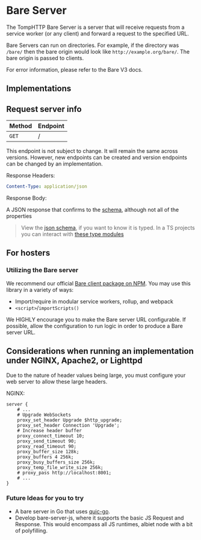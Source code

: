 # Bare Server

The TompHTTP Bare Server is a server that will receive requests from a service worker (or any client) and forward a request to the specified URL.

Bare Servers can run on directories. For example, if the directory was `/bare/` then the bare origin would look like `http://example.org/bare/`. The bare origin is passed to clients.

For error information, please refer to the Bare V3 docs.

## Implementations

## Request server info

| Method | Endpoint |
| ------ | -------- |
| `GET`  | /        |

This endpoint is not subject to change. It will remain the same across versions. However, new endpoints can be created and version endpoints can be changed by an implementation.

Response Headers:

```yaml
Content-Type: application/json
```

Response Body:

A JSON response that confirms to the [schema](../types/schema.json), although not all of the properties

> View the [json schema](./types/schema.json.json), if you want to know it is typed.
> In a TS projects you can interact with [these type modules](../types/index.d.ts)

## For hosters

### Utilizing the Bare server

We recommend our official [Bare client package on NPM](https://www.npmjs.com/package/@tomphttp/bare-client). You may use this library in a variety of ways:

- Import/require in modular service workers, rollup, and webpack
- `<script>`/`importScripts()`

We HIGHLY encourage you to make the Bare server URL configurable. If possible, allow the configuration to run logic in order to produce a Bare server URL.

## Considerations when running an implementation under NGINX, Apache2, or Lighttpd

Due to the nature of header values being large, you must configure your web server to allow these large headers.

NGINX:

```nginx
server {
	# ...
	# Upgrade WebSockets
	proxy_set_header Upgrade $http_upgrade;
	proxy_set_header Connection 'Upgrade';
	# Increase header buffer
	proxy_connect_timeout 10;
	proxy_send_timeout 90;
	proxy_read_timeout 90;
	proxy_buffer_size 128k;
	proxy_buffers 4 256k;
	proxy_busy_buffers_size 256k;
	proxy_temp_file_write_size 256k;
	# proxy_pass http://localhost:8001;
	# ...
}
```

### Future Ideas for you to try

- A bare server in Go that uses [quic-go](https://pkg.go.dev/github.com/lucas-clemente/quic-go).
- Develop bare-server-js, where it supports the basic JS Request and Response. This would encompass all JS runtimes, albiet node with a bit of polyfilling.
